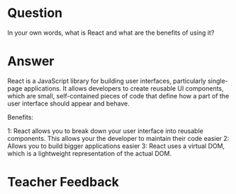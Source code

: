 # Question

In your own words, what is React and what are the benefits of using it?

# Answer

React is a JavaScript library for building user interfaces, particularly single-page applications. It allows developers to create reusable UI components, which are small, self-contained pieces of code that define how a part of the user interface should appear and behave.

Benefits: 

1: React allows you to break down your user interface into reusable components. This allows your the developer to maintain their code easier 
2: Allows you to build bigger applications easier 
3: React uses a virtual DOM, which is a lightweight representation of the actual DOM.

# Teacher Feedback